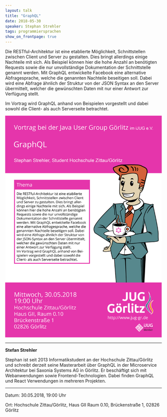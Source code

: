 ```yaml
---
layout: talk
title: "GraphQL"
date: 2018-05-30
speaker: Stephan Strehler
tags: programmiersprachen
show_on_frontpage: true
---
```


Die RESTful-Architektur ist eine etablierte Möglichkeit, Schnittstellen zwischen Client und Server zu gestalten. Dies bringt allerdings einige Nachteile mit sich. Als Beispiel können hier die hohe Anzahl an benötigten Requests sowie die nur unvollständige Dokumentation der Schnittstelle genannt werden. Mit GraphQL entwickelte Facebook eine alternative Abfragesprache, welche die genannten Nachteile beseitigen soll. Dabei wird eine Abfrage ähnlich der Struktur von der JSON Syntax an den Server übermittelt, welcher die gewünschten Daten mit nur einer Antwort zur Verfügung stellt.

Im Vortrag wird GraphQL anhand von Beispielen vorgestellt und dabei sowohl die Client- als auch Serverseite betrachtet.

<img class="event-poster" src="/images/plakat_2018_05.png">


---
<div class="speaker-info">
  <div class="short-info">
       <p><strong>Stefan Strehler</strong></p>
  </div>
  <div class="description">
	Stephan ist seit 2013 Informatikstudent an der Hochschule Zittau/Görlitz und schreibt derzeit seine Masterarbeit über GraphQL in der Microservice Architektur bei Saxonia Systems AG in Görlitz. Er beschäftigt sich mit Webanwendungen sowie Frontend-Technologien. Dabei finden  GraphQL und React Verwendungen in mehreren Projekten.
  </div>
</div>

---

Datum: 30.05.2018, 19:00 Uhr

Ort: Hochschule Zittau/Görlitz, Haus GII Raum 0.10, Brückenstraße 1, 02826 Görlitz

